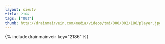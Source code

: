 ```yaml
--- 
layout: sieutv
title: 2186
tags: ["002"]
thumb: http://drainmainvein.com/media/videos/tmb/000/002/186/player.jpg
---
```

{% include drainmainvein key="2186" %} 
